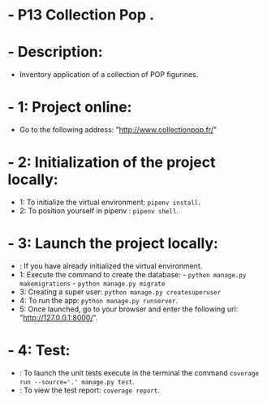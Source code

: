 # - P13 Collection Pop .

# - Description:
- Inventory application of a collection of POP figurines.

# - 1: Project online:
- Go to the following address: "http://www.collectionpop.fr/"

# - 2: Initialization of the project locally:
- 1: To initialize the virtual environment: `pipenv install`.
- 2: To position yourself in pipenv : `pipenv shell`.

# - 3: Launch the project locally:
- : If you have already initialized the virtual environment.
- 1: Execute the command to create the database:
        - `python manage.py makemigrations`
        - `python manage.py migrate`
- 3: Creating a super user: `python manage.py createsuperuser`
- 4: To run the app: `python manage.py runserver`.
- 5: Once launched, go to your browser and enter the following url: "http://127.0.0.1:8000/".

# - 4: Test:
- : To launch the unit tests execute in the terminal the command `coverage run --source='.' manage.py test`.
- : To view the test report: `coverage report`.
